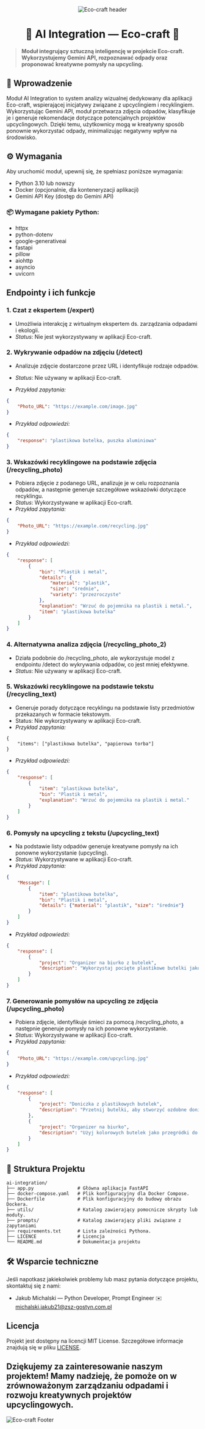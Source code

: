 <p align="center">
  <img src="https://github.com/Eco-craft-app/.github/blob/main/profile/leaves_header.png" alt="Eco-craft header">
</p>

<h1 align="center">🧠 AI Integration — Eco-craft 🧠</h1>

> **Moduł integrujący sztuczną inteligencję w projekcie Eco-craft. Wykorzystujemy Gemini API, rozpoznawać odpady oraz proponować kreatywne pomysły na upcycling.**

## 📝 Wprowadzenie
Moduł AI Integration to system analizy wizualnej dedykowany dla aplikacji Eco-craft, wspierającej inicjatywy związane z upcyclingiem i recyklingiem. Wykorzystując Gemini API, moduł przetwarza zdjęcia odpadów, klasyfikuje je i generuje rekomendacje dotyczące potencjalnych projektów upcyclingowych. Dzięki temu, użytkownicy mogą w kreatywny sposób ponownie wykorzystać odpady, minimalizując negatywny wpływ na środowisko. 

## ⚙️ Wymagania
Aby uruchomić moduł, upewnij się, że spełniasz poniższe wymagania:

- Python 3.10 lub nowszy
- Docker (opcjonalnie, dla konteneryzacji aplikacji)
- Gemini API Key (dostęp do Gemini API)

### 📦 Wymagane pakiety Python:
- httpx
- python-dotenv
- google-generativeai
- fastapi
- pillow
- aiohttp
- asyncio
- uvicorn
  

## Endpointy i ich funkcje
### 1. Czat z ekspertem (/expert)
- Umożliwia interakcję z wirtualnym ekspertem ds. zarządzania odpadami i ekologii.  
- *Status*: Nie jest wykorzystywany w aplikacji Eco-craft.

### 2. Wykrywanie odpadów na zdjęciu (/detect)
- Analizuje zdjęcie dostarczone przez URL i identyfikuje rodzaje odpadów.  
- *Status*: Nie używany w aplikacji Eco-craft.

- *Przykład zapytania:*
```json
{
    "Photo_URL": "https://example.com/image.jpg"
}
```
- *Przykład odpowiedzi:*
```json
{
    "response": "plastikowa butelka, puszka aluminiowa"
}
```
### 3. Wskazówki recyklingowe na podstawie zdjęcia (/recycling_photo)  
- Pobiera zdjęcie z podanego URL, analizuje je w celu rozpoznania odpadów, a następnie generuje szczegółowe wskazówki dotyczące recyklingu.  
- *Status*: Wykorzystywane w aplikacji Eco-craft.  
- *Przykład zapytania:*
```json
{
    "Photo_URL": "https://example.com/recycling.jpg"
}
```
- *Przykład odpowiedzi:*
```json
{
    "response": [
        {
            "bin": "Plastik i metal",
            "details": {
                "material": "plastik",
                "size": "średnie",
                "variety": "przezroczyste"
            },
            "explanation": "Wrzuć do pojemnika na plastik i metal.",
            "item": "plastikowa butelka"
        }
    ]
}
```
### 4. Alternatywna analiza zdjęcia (/recycling_photo_2)
- Działa podobnie do /recycling_photo, ale wykorzystuje model z endpointu /detect do wykrywania odpadów, co jest mniej efektywne.
- *Status*: Nie używany w aplikacji Eco-craft.

### 5. Wskazówki recyklingowe na podstawie tekstu (/recycling_text)

- Generuje porady dotyczące recyklingu na podstawie listy przedmiotów przekazanych w formacie tekstowym.
- Status: Nie wykorzystywany w aplikacji Eco-craft.
- *Przykład zapytania:*
```
{
    "items": ["plastikowa butelka", "papierowa torba"]
}
```
- *Przykład odpowiedzi:*
```json
{
    "response": [
        {
            "item": "plastikowa butelka",
            "bin": "Plastik i metal",
            "explanation": "Wrzuć do pojemnika na plastik i metal."
        }
    ]
}
```
### 6. Pomysły na upcycling z tekstu (/upcycling_text)  
- Na podstawie listy odpadów generuje kreatywne pomysły na ich ponowne wykorzystanie (upcycling).
- *Status*: Wykorzystywane w aplikacji Eco-craft.
- *Przykład zapytania:*
```json
{
    "Message": [
        {
            "item": "plastikowa butelka",
            "bin": "Plastik i metal",
            "details": {"material": "plastik", "size": "średnie"}
        }
    ]
}
```
- *Przykład odpowiedzi:*
```json
{
    "response": [
        {
            "project": "Organizer na biurko z butelek",
            "description": "Wykorzystaj pocięte plastikowe butelki jako organizery na długopisy i ołówki."
        }
    ]
}
```
### 7. Generowanie pomysłów na upcycling ze zdjęcia (/upcycling_photo)  
- Pobiera zdjęcie, identyfikuje śmieci za pomocą /recycling_photo, a następnie generuje pomysły na ich ponowne wykorzystanie.  
- *Status*: Wykorzystywane w aplikacji Eco-craft.
- *Przykład zapytania:*
```json
{
    "Photo_URL": "https://example.com/upcycling.jpg"
}
```
- *Przykład odpowiedzi:*
```json
{
    "response": [
        {
            "project": "Doniczka z plastikowych butelek",
            "description": "Przetnij butelki, aby stworzyć ozdobne doniczki na rośliny."
        },
        {
            "project": "Organizer na biurko",
            "description": "Użyj kolorowych butelek jako przegródki do przechowywania akcesoriów biurowych."
        }
    ]
}
```
## 📁 Struktura Projektu
```
ai-integration/
├── app.py                # Główna aplikacja FastAPI
├── docker-compose.yaml   # Plik konfiguracyjny dla Docker Compose.
├── Dockerfile            # Plik konfiguracyjny do budowy obrazu Dockera.
├── utils/                # Katalog zawierający pomocnicze skrypty lub moduły.
├── prompts/              # Katalog zawierający pliki związane z zapytaniami
├── requirements.txt      # Lista zależności Pythona.
├── LICENCE               # Licencja
└── README.md             # Dokumentacja projektu
```

## 🛠️ Wsparcie techniczne
Jeśli napotkasz jakiekolwiek problemy lub masz pytania dotyczące projektu, skontaktuj się z nami:
- Jakub Michalski — Python Developer, Prompt Engineer
✉️ michalski.jakub21@zsz-gostyn.com.pl

## Licencja
Projekt jest dostępny na licencji MIT License. Szczegółowe informacje znajdują się w pliku [LICENSE](LICENCE).

## Dziękujemy za zainteresowanie naszym projektem! Mamy nadzieję, że pomoże on w zrównoważonym zarządzaniu odpadami i rozwoju kreatywnych projektów upcyclingowych.


![Eco-craft Footer](https://github.com/Eco-craft-app/.github/blob/main/profile/leaves_footer.png)
